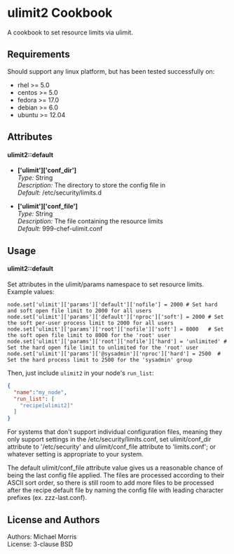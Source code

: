 ulimit2 Cookbook
===============
A cookbook to set resource limits via ulimit.

Requirements
------------

Should support any linux platform, but has been tested successfully on:

  - rhel >= 5.0
  - centos >= 5.0
  - fedora >= 17.0
  - debian >= 6.0
  - ubuntu >= 12.04

Attributes
----------

#### ulimit2::default

*  **['ulimit']['conf\_dir']**  
    _Type:_ String  
    _Description:_ The directory to store the config file in  
    _Default:_ /etc/security/limits.d

*  **['ulimit']['conf\_file']**  
    _Type:_ String  
    _Description:_ The file containing the resource limits  
    _Default:_ 999-chef-ulimit.conf

Usage
-----

#### ulimit2::default
Set attributes in the ulimit/params namespace to set resource limits.  Example values:

    node.set['ulimit']['params']['default']['nofile'] = 2000 # Set hard and soft open file limit to 2000 for all users
    node.set['ulimit']['params']['default']['nproc']['soft'] = 2000 # Set the soft per-user process limit to 2000 for all users
    node.set['ulimit']['params']['root']['nofile']['soft'] = 8000   # Set the soft open file limit to 8000 for the 'root' user
    node.set['ulimit']['params']['root']['nofile']['hard'] = 'unlimited' # Set the hard open file limit to unlimited for the 'root' user
    node.set['ulimit']['params']['@sysadmin']['nproc']['hard'] = 2500  # Set the hard process limit to 2500 for the 'sysadmin' group

Then, just include `ulimit2` in your node's `run_list`:

```json
{
  "name":"my_node",
  "run_list": [
    "recipe[ulimit2]"
  ]
}
```

For systems that don't support individual configuration files, meaning they only support settings in the /etc/security/limits.conf, set ulimit/conf\_dir attribute to '/etc/security' and ulimit/conf\_file attribute to 'limits.conf'; or whatever setting is appropriate to your system.

The default ulimit/conf\_file attribute value gives us a reasonable chance of being the last config file applied.  The files are processed according to their ASCII sort order, so there is still room to add more files to be processed after the recipe default file by naming the config file with leading character prefixes (ex. zzz-last.conf).

License and Authors
-------------------

Authors: Michael Morris  
License: 3-clause BSD
